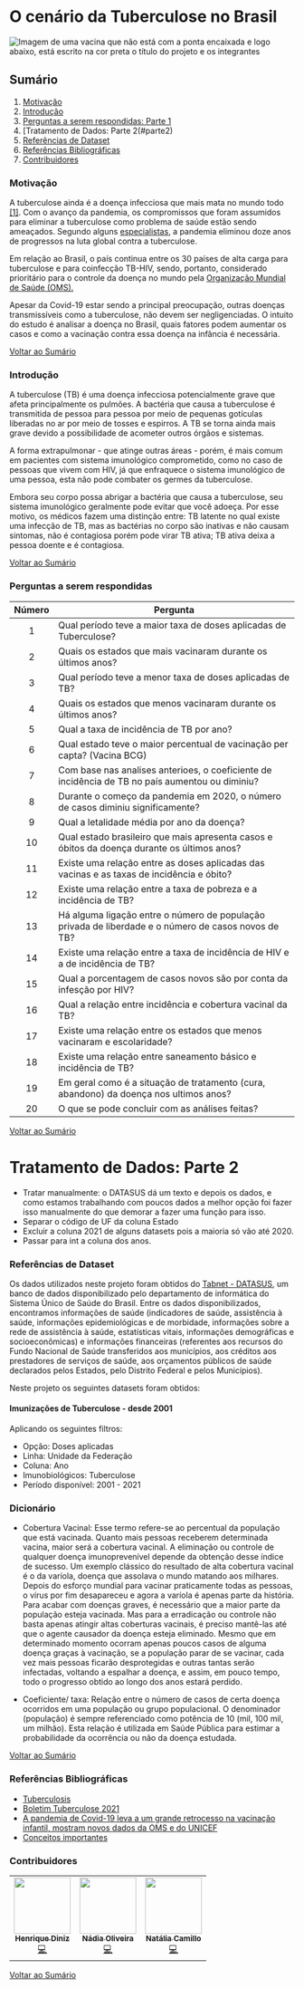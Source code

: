 # O cenário da Tuberculose no Brasil

![Imagem de uma vacina que não está com a ponta encaixada e logo abaixo, está escrito na cor preta o título do projeto e os integrantes](https://i.imgur.com/XYMsiNj.jpg)

<a name="inicio"></a>
## Sumário

1. [Motivação](#motivacao)
2. [Introdução](#intro)
3. [Perguntas a serem respondidas: Parte 1](#perguntas)
4. [Tratamento de Dados: Parte 2(#parte2)
5. [Referências de Dataset](#refsdata)
6. [Referências Bibliográficas](#refs)
7. [Contribuidores](#colaboradores)

<a name="motivacao"></a>
### Motivação

A tuberculose ainda é a doença infecciosa que mais mata no mundo todo <a href="https://jornal.usp.br/atualidades/tuberculose-e-a-doenca-infecciosa-que-mais-mata-no-mundo/">[1]</a>. Com o avanço da pandemia, os compromissos que foram assumidos para eliminar a tuberculose como problema de saúde estão sendo ameaçados. Segundo alguns <a href="https://portal.fiocruz.br/noticia/pandemia-limita-acoes-para-erradicacao-da-tuberculose">especialistas</a>, a pandemia eliminou doze anos de progressos na luta global contra a tuberculose. 

Em relação ao Brasil, o país continua entre os 30 países de alta carga para tuberculose e para coinfecção TB-HIV, sendo, portanto, considerado prioritário para o controle da doença no mundo pela <a href="https://www.gov.br/saude/pt-br/media/pdf/2021/marco/24/boletim-tuberculose-2021_24.03">Organização Mundial de Saúde (OMS).</a> 

Apesar da Covid-19 estar sendo a principal preocupação, outras doenças transmissíveis como a tuberculose, não devem ser negligenciadas. O intuito do estudo é analisar a doença no Brasil, quais fatores podem aumentar os casos e como a vacinação contra essa doença na infância é necessária. 

<a href="#inicio">Voltar ao Sumário</a>
<a name="intro"></a>
### Introdução

A tuberculose (TB) é uma doença infecciosa potencialmente grave que afeta principalmente os pulmões. A bactéria que causa a tuberculose é transmitida de pessoa para pessoa por meio de pequenas gotículas liberadas no ar por meio de tosses e espirros. A TB se torna ainda mais grave devido a possibilidade de acometer outros órgãos e sistemas.

A forma extrapulmonar - que atinge outras áreas - porém, é mais comum em pacientes com sistema imunológico comprometido, como no caso de pessoas que vivem com HIV, já que enfraquece o sistema imunológico de uma pessoa, esta não pode combater os germes da tuberculose. 
 
Embora seu corpo possa abrigar a bactéria que causa a tuberculose, seu sistema imunológico geralmente pode evitar que você adoeça. Por esse motivo, os médicos fazem uma distinção entre: TB latente no qual existe uma infecção de TB, mas as bactérias no corpo são inativas e não causam sintomas, não é contagiosa porém pode virar TB ativa; TB ativa deixa a pessoa doente e é contagiosa.


<a href="#inicio">Voltar ao Sumário</a>

<a name="perguntas"></a>
### Perguntas a serem respondidas

| Número |                                                 Pergunta                                                 |
|:------:|--------------------------------------------------------------------------------------------------------|
| 1      | Qual período teve a maior taxa de doses aplicadas de Tuberculose?                                        |
| 2      | Quais os estados que mais vacinaram durante os últimos anos?                                             |
| 3      | Qual período teve a menor taxa de doses aplicadas de TB?                                                 |
| 4      | Quais os estados que menos vacinaram durante os últimos anos?                                            |
| 5      | Qual a taxa de incidência de TB por ano?                                                                 |
| 6      | Qual estado teve o maior percentual de vacinação per capta? (Vacina BCG)                                 |
| 7      | Com base nas analises anterioes, o coeficiente de incidência de TB no país aumentou ou diminiu?          |
| 8      | Durante o começo da pandemia em 2020, o número de casos diminiu significamente?                          |
| 9      | Qual a letalidade média por ano da doença?                                                               |
| 10     | Qual estado brasileiro que mais apresenta casos e óbitos da doença durante os últimos anos?              |
| 11     | Existe uma relação entre as doses aplicadas das vacinas e as taxas de incidência e óbito?                |
| 12     | Existe uma relação entre a taxa de pobreza e a incidência de TB?                                         |
| 13     | Há alguma ligação entre o número de população privada de liberdade e o número de casos novos de TB?      |
| 14     | Existe uma relação entre a taxa de incidência de HIV e a de incidência de TB?                            |
| 15     | Qual a porcentagem de casos novos são por conta da infesção por HIV?                                     |
| 16     | Qual a relação entre incidência e cobertura vacinal da TB?                                               |
| 17     | Existe uma relação entre os estados que menos vacinaram e escolaridade?                                  |
| 18     | Existe uma relação entre saneamento básico e incidência de TB?                                           |
| 19     | Em geral como é a situação de tratamento (cura, abandono) da doença nos ultimos anos?                    |
| 20     | O que se pode concluir com as análises feitas?                                                           |

<a href="#inicio">Voltar ao Sumário</a>


<a name="parte2"></a>
# Tratamento de Dados: Parte 2
- Tratar manualmente: o DATASUS dá um texto e depois os dados, e como estamos trabalhando com poucos dados a melhor opção foi fazer isso manualmente do que demorar a fazer uma função para isso. 
- Separar o código de UF da coluna Estado
- Excluir a coluna 2021 de alguns datasets pois a maioria só vão até 2020.
- Passar para int a coluna dos anos.

<a name="refdata"></a>
### Referências de Dataset
Os dados utilizados neste projeto foram obtidos do <a href="http://www2.datasus.gov.br/DATASUS/index.php?area=0202">Tabnet - DATASUS</a>, um banco de dados disponibilizado pelo departamento de informática do Sistema Único de Saúde do Brasil. Entre os dados disponibilizados, encontramos informações de saúde (indicadores de saúde, assistência à saúde, informações epidemiológicas e de morbidade, informações sobre a rede de assistência à saúde, estatísticas vitais, informações demográficas e socioeconômicas) e informações financeiras (referentes aos recursos do Fundo Nacional de Saúde transferidos aos municípios, aos créditos aos prestadores de serviços de saúde, aos orçamentos públicos de saúde declarados pelos Estados, pelo Distrito Federal e pelos Municípios).

Neste projeto os seguintes datasets foram obtidos:

<h4>Imunizações de Tuberculose - desde 2001</h4>
<p>Aplicando os seguintes filtros:</p>
<ul>
  <li>Opção: Doses aplicadas</li>
  <li>Linha: Unidade da Federação</li>
  <li>Coluna: Ano</li>
  <li>Imunobiológicos: Tuberculose</li>
  <li>Período disponível: 2001 - 2021</li>
</ul>

### Dicionário
- Cobertura Vacinal: Esse termo refere-se ao percentual da população que está vacinada. Quanto mais pessoas receberem determinada vacina, maior será a cobertura vacinal. A eliminação ou controle de qualquer doença imunoprevenível depende da obtenção desse índice de sucesso. Um exemplo clássico do resultado de alta cobertura vacinal é o da varíola, doença que assolava o mundo matando aos milhares. Depois do esforço mundial para vacinar praticamente todas as pessoas, o vírus por fim desapareceu e agora a varíola é apenas parte da história. Para acabar com doenças graves, é necessário que a maior parte da população esteja vacinada. Mas para a erradicação ou controle não basta apenas atingir altas coberturas vacinais, é preciso mantê-las até que o agente causador da doença esteja eliminado. Mesmo que em determinado momento ocorram apenas poucos casos de alguma doença graças à vacinação, se a população parar de se vacinar, cada vez mais pessoas ficarão desprotegidas e outras tantas serão infectadas, voltando a espalhar a doença, e assim, em pouco tempo, todo o progresso obtido ao longo dos anos estará perdido.

- Coeficiente/ taxa: Relação entre o número de casos de certa doença ocorridos em uma população ou grupo populacional. O denominador (população) é sempre referenciado como potência de 10 (mil, 100 mil, um milhão). Esta relação é utilizada em Saúde Pública para estimar a probabilidade da ocorrência ou não da doença estudada.

<a href="#inicio">Voltar ao Sumário</a>
<a name="refs"></a>
### Referências Bibliográficas
- <a href="https://www.mayoclinic.org/diseases-conditions/tuberculosis/symptoms-causes/syc-20351250">Tuberculosis</a>
- <a href="https://www.gov.br/saude/pt-br/media/pdf/2021/marco/24/boletim-tuberculose-2021_24.03">Boletim Tuberculose 2021</a>
- <a href="https://www.unicef.org/brazil/comunicados-de-imprensa/pandemia-de-covid-19-leva-a-um-grande-retrocesso-na-vacinacao-infantil">A pandemia de Covid-19 leva a um grande retrocesso na vacinação infantil, mostram novos dados da OMS e do UNICEF </a>
- <a href="https://familia.sbim.org.br/vacinas/conceitos-importantes">Conceitos importantes</a>

<a name="colaboradores"></a>
### Contribuidores

<table>
  <tr>
    <td align="center"><a href="https://github.com/hpbd152"><img src="https://avatars.githubusercontent.com/u/31517090?v=4" width="100px;" alt=""/><br /><sub><b>Henrique Diniz</b></sub></a><br /><a href="https://github.com/hpbd152" title="Code">💻</a></td>
    <td align="center"><a href="https://github.com/NadiaaOliverr"><img src="https://avatars2.githubusercontent.com/u/41811634?v=4" width="100px;" alt=""/><br /><sub><b>Nádia Oliveira</b></sub></a><br /><a href="https://github.com/NadiaaOliverr" title="Code">💻</a></td>
    <td align="center"><a href="https://github.com/natalicarmo"><img src="https://avatars.githubusercontent.com/u/50000533?v=4" width="100px;" alt=""/><br /><sub><b>Natália Camillo</b></sub></a><br /><a href="https://github.com/natalicarmo" title="Code">💻</a></td>
  </tr>
</table>
<a href="#inicio">Voltar ao Sumário</a>
